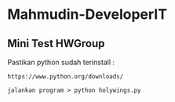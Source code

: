 # Mahmudin-DeveloperIT

## Mini Test HWGroup

Pastikan python sudah terinstall :

```
https://www.python.org/downloads/
```
```
jalankan program > python holywings.py
```
